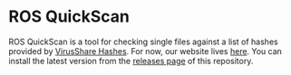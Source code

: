 # ROS QuickScan

ROS QuickScan is a tool for checking single files against a list of hashes provided by [VirusShare Hashes](https://github.com/Richienb/virusshare-hashes). For now, our website lives [here](http://ros-quickscan.weebly.com/). You can install the latest version from the [releases page](https://github.com/Richienb/ROS-Quick-Scan/releases) of this repository.
